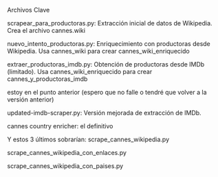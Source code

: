 Archivos Clave

scrapear_para_productoras.py: Extracción inicial de datos de Wikipedia.  Crea el archivo cannes.wiki

nuevo_intento_productoras.py: Enriquecimiento con productoras desde Wikipedia. Usa cannes_wiki para crear cannes_wiki_enriquecido

extraer_productoras_imdb.py: Obtención de productoras desde IMDb (limitado). Usa cannes_wiki_enriquecido para crear cannes_y_productoras_imdb

estoy en el punto anterior (espero que no falle o tendré que volver a la versión anterior)

updated-imdb-scraper.py: Versión mejorada de extracción de IMDb.

cannes country enricher: el definitivo


Y estos 3 últimos sobrarían: 
scrape_cannes_wikipedia.py

scrape_cannes_wikipedia_con_enlaces.py

scrape_cannes_wikipedia_con_paises.py
